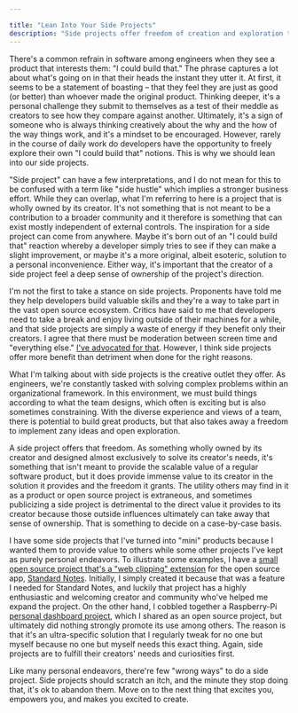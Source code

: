 ```yaml
---

title: "Lean Into Your Side Projects"
description: "Side projects offer freedom of creation and exploration to developers, which is a needed outlet."
---
```


There's a common refrain in
software among engineers when they see a product that interests them: "I could build that." The phrase captures
a lot about what's going on in that their heads the instant they utter
it. At first, it seems to be a statement of boasting – that they
feel they are just as good (or better) than whoever made the original
product. Thinking deeper, it's a personal challenge they submit to
themselves as a test of their meddle as creators to see how they compare
against another. Ultimately, it's a sign of someone who is always
thinking creatively about the why and the how of the way things work,
and it's a mindset to be encouraged. However, rarely in the course of daily work do developers have the opportunity to freely explore their own "I could build that" notions.
This is why we should lean into our side projects.

"Side project" can have a few interpretations, and I do not mean for
this to be confused with a term like "side hustle" which implies a
stronger business effort. While they can overlap, what I'm referring to
here is a project that is wholly owned by its creator. It's not
something that is not meant to be a contribution to a broader community
and it therefore is something that can exist mostly independent of
external controls. The inspiration for a side project can come from
anywhere. Maybe it's born out of an "I could build that" reaction
whereby a developer simply tries to see if they can make a slight
improvement, or maybe it's a more original, albeit esoteric, solution to
a personal inconvenience. Either way, it's important that the creator of
a side project feel a deep sense of ownership of the project's
direction.

I'm not the first to take a stance on side projects. Proponents have told me they
help developers build valuable skills and they're a way to take part in
the vast open source ecosystem. Critics have said to me that developers need to take
a break and enjoy living outside of their machines for a while, and that side projects are simply a waste of energy if they benefit only their creators. I agree that there must be moderation
between screen time and "everything else." [I've advocated for
that](https://johnjonesfour.com/2020/01/24/go-analog/). However, I think side projects offer more benefit than detriment when done for the right reasons.

What I'm talking about with side projects is the creative
outlet they offer. As engineers, we're constantly tasked with solving
complex problems within an organizational framework. In this environment,
we must build things according to what the team designs, which often is
exciting but is also sometimes constraining. With the diverse experience and
views of a team, there is potential to build great products, but
that also takes away a freedom to implement zany ideas and open
exploration.

A side project offers that freedom. As something wholly owned by its
creator and designed almost exclusively to solve its creator's needs,
it's something that isn't meant to provide the scalable value of a
regular software product, but it does provide immense value to its
creator in the solution it provides and the freedom it grants. The
utility others may find in it as a product or open source project is
extraneous, and sometimes publicizing a side project is detrimental to
the direct value it provides to its creator because those outside
influences ultimately can take away that sense of ownership. That is
something to decide on a case-by-case basis.

I have some side projects that I've turned into "mini" products because
I wanted them to provide value to others while some other projects I've
kept as purely personal endeavors. To illustrate some examples, I have a
[small open source project that's a "web clipping"
extension](https://github.com/johnjones4/Standard-Notes-Clipper) for the
open source app, [Standard Notes](https://standardnotes.org/). Initially,
I simply created it because that was a feature I needed for Standard
Notes, and luckily that project has a highly enthusiastic and welcoming
creator and community who've helped me expand the project. On the other
hand, I cobbled together a Raspberry-Pi [personal dashboard
project](https://www.hackster.io/johnjones4/dresser-top-dashboard-913ed3),
which I shared as an open source project, but ultimately did nothing
strongly promote its use among others. The reason is that it's an
ultra-specific solution that I regularly tweak for no one but myself
because no one but myself needs this exact thing. Again, side projects
are to fulfill their creators' needs and curiosities first.

Like many personal endeavors, there're few "wrong ways" to do a side
project. Side projects should scratch an itch, and the minute they stop
doing that, it's ok to abandon them. Move on to the next thing that
excites you, empowers you, and makes you excited to create.
